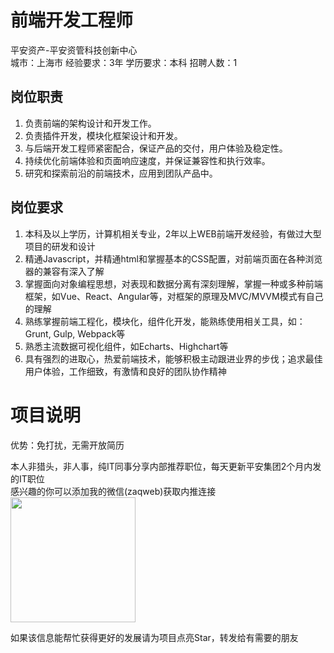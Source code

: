 # 前端开发工程师
平安资产-平安资管科技创新中心  
城市：上海市 经验要求：3年 学历要求：本科  招聘人数：1

## 岗位职责
1.	负责前端的架构设计和开发工作。   
2.	负责插件开发，模块化框架设计和开发。   
3.	与后端开发工程师紧密配合，保证产品的交付，用户体验及稳定性。   
4.	持续优化前端体验和页面响应速度，并保证兼容性和执行效率。   
5.	研究和探索前沿的前端技术，应用到团队产品中。

## 岗位要求
1.	本科及以上学历，计算机相关专业，2年以上WEB前端开发经验，有做过大型项目的研发和设计   
2.	精通Javascript，并精通html和掌握基本的CSS配置，对前端页面在各种浏览器的兼容有深入了解   
3.	掌握面向对象编程思想，对表现和数据分离有深刻理解，掌握一种或多种前端框架，如Vue、React、Angular等，对框架的原理及MVC/MVVM模式有自己的理解   
4.	熟练掌握前端工程化，模块化，组件化开发，能熟练使用相关工具，如：Grunt, Gulp, Webpack等   
5.	熟悉主流数据可视化组件，如Echarts、Highchart等   
6.	具有强烈的进取心，热爱前端技术，能够积极主动跟进业界的步伐；追求最佳用户体验，工作细致，有激情和良好的团队协作精神

# 项目说明

优势：免打扰，无需开放简历

本人非猎头，非人事，纯IT同事分享内部推荐职位，每天更新平安集团2个月内发的IT职位  
感兴趣的你可以添加我的微信(zaqweb)获取内推连接  
<img src="https://github.com/zaqweb/PA-IT-JOBS/blob/master/WechatICode.jpeg"  height="200" width="200">

如果该信息能帮忙获得更好的发展请为项目点亮Star，转发给有需要的朋友




